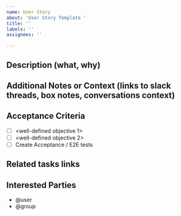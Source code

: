 ```yaml
---
name: User Story
about: 'User Story Template '
title: ''
labels: ''
assignees: ''

---
```

Description (what, why)
--------------------

Additional Notes or Context (links to slack threads, box notes, conversations context)
--------------------
<optional>

Acceptance Criteria
--------------------
- [ ] <well-defined objective 1>
- [ ] <well-defined objective 2>
- [ ] Create Acceptance / E2E tests <when possible>

Related tasks links
--------------------
<optional>

Interested Parties
--------------------
- @user
- @group


